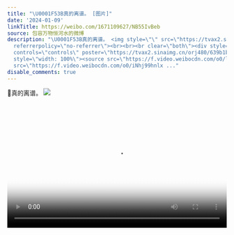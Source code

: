 ```yaml
---
title: "\U0001F53B真的离谱。 [图片]"
date: '2024-01-09'
linkTitle: https://weibo.com/1671109627/NB55IvBeb
source: 包容万物恒河水的微博
description: "\U0001F53B真的离谱。 <img style=\"\" src=\"https://tvax2.sinaimg.cn/large/639b1bfbly1hlnoaqday1j20j60is7f6.jpg\"
  referrerpolicy=\"no-referrer\"><br><br><br clear=\"both\"><div style=\"clear: both\"></div><video
  controls=\"controls\" poster=\"https://tvax2.sinaimg.cn/orj480/639b1bfbly1hlnob0wgiqj208c0663yi.jpg\"
  style=\"width: 100%\"><source src=\"https://f.video.weibocdn.com/o0/lMfMYgUXlx08bC0Vr9rG010412000bYV0E010.mp4?label=mp4_hd&amp;template=300x222.25.0&amp;ori=0&amp;ps=1CwnkDw1GXwCQx&amp;Expires=1704840167&amp;ssig=cTyQXLklNx&amp;KID=unistore,video\"><source
  src=\"https://f.video.weibocdn.com/o0/iNhj99hnlx ..."
disable_comments: true
---
```

🔻真的离谱。 <img style="" src="https://tvax2.sinaimg.cn/large/639b1bfbly1hlnoaqday1j20j60is7f6.jpg" referrerpolicy="no-referrer"><br><br><br clear="both"><div style="clear: both"></div><video controls="controls" poster="https://tvax2.sinaimg.cn/orj480/639b1bfbly1hlnob0wgiqj208c0663yi.jpg" style="width: 100%"><source src="https://f.video.weibocdn.com/o0/lMfMYgUXlx08bC0Vr9rG010412000bYV0E010.mp4?label=mp4_hd&amp;template=300x222.25.0&amp;ori=0&amp;ps=1CwnkDw1GXwCQx&amp;Expires=1704840167&amp;ssig=cTyQXLklNx&amp;KID=unistore,video"><source src="https://f.video.weibocdn.com/o0/iNhj99hnlx ...